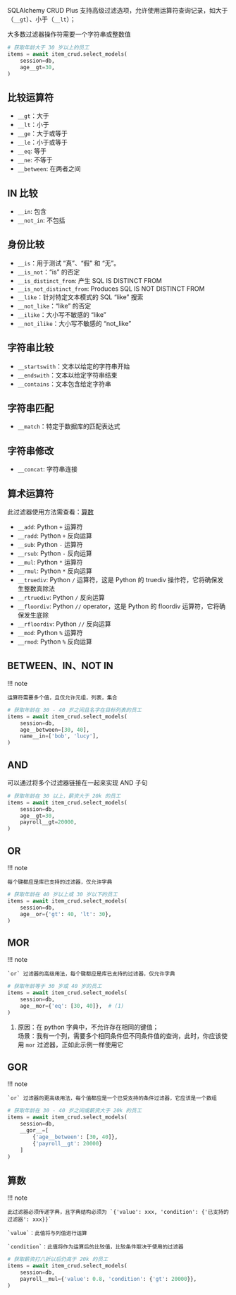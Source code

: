 SQLAlchemy CRUD Plus 支持高级过滤选项，允许使用运算符查询记录，如大于（`__gt`）、小于（`__lt`）；

大多数过滤器操作符需要一个字符串或整数值

```python
# 获取年龄大于 30 岁以上的员工
items = await item_crud.select_models(
    session=db,
    age__gt=30,
)
```

## 比较运算符

- `__gt`：大于
- `__lt`：小于
- `__ge`：大于或等于
- `__le`：小于或等于
- `__eq`: 等于
- `__ne`: 不等于
- `__between`: 在两者之间

## IN 比较

- `__in`: 包含
- `__not_in`: 不包括

## 身份比较

- `__is`：用于测试 “真”、“假” 和 “无”。
- `__is_not`：“is” 的否定
- `__is_distinct_from`: 产生 SQL IS DISTINCT FROM
- `__is_not_distinct_from`: Produces SQL IS NOT DISTINCT FROM
- `__like`：针对特定文本模式的 SQL “like” 搜索
- `__not_like`：“like” 的否定
- `__ilike`：大小写不敏感的 “like”
- `__not_ilike`：大小写不敏感的 “not_like”

## 字符串比较

- `__startswith`：文本以给定的字符串开始
- `__endswith`：文本以给定字符串结束
- `__contains`：文本包含给定字符串

## 字符串匹配

- `__match`：特定于数据库的匹配表达式

## 字符串修改

- `__concat`: 字符串连接

## 算术运算符

此过滤器使用方法需查看：[算数](#_7)

- `__add`: Python `+` 运算符
- `__radd`: Python `+` 反向运算
- `__sub`: Python `-` 运算符
- `__rsub`: Python `-` 反向运算
- `__mul`: Python `*` 运算符
- `__rmul`: Python `*` 反向运算
- `__truediv`: Python `/` 运算符，这是 Python 的 truediv 操作符，它将确保发生整数真除法
- `__rtruediv`: Python `/` 反向运算
- `__floordiv`: Python `//` operator，这是 Python 的 floordiv 运算符，它将确保发生底除
- `__rfloordiv`: Python `//` 反向运算
- `__mod`: Python `%` 运算符
- `__rmod`: Python `%` 反向运算

## BETWEEN、IN、NOT IN

!!! note

    运算符需要多个值，且仅允许元组，列表，集合

```python title="__between"
# 获取年龄在 30 - 40 岁之间且名字在目标列表的员工
items = await item_crud.select_models(
    session=db,
    age__between=[30, 40],
    name__in=['bob', 'lucy'],
)
```

## AND

可以通过将多个过滤器链接在一起来实现 AND 子句

```python
# 获取年龄在 30 以上，薪资大于 20k 的员工
items = await item_crud.select_models(
    session=db,
    age__gt=30,
    payroll__gt=20000,
)
```

## OR

!!! note

    每个键都应是库已支持的过滤器，仅允许字典

```python title="__or"
# 获取年龄在 40 岁以上或 30 岁以下的员工
items = await item_crud.select_models(
    session=db,
    age__or={'gt': 40, 'lt': 30},
)
```

## MOR

!!! note

    `or` 过滤器的高级用法，每个键都应是库已支持的过滤器，仅允许字典

```python title="__mor"
# 获取年龄等于 30 岁或 40 岁的员工
items = await item_crud.select_models(
    session=db,
    age__mor={'eq': [30, 40]},  # (1)
)
```

1. 原因：在 python 字典中，不允许存在相同的键值；<br/>
   场景：我有一个列，需要多个相同条件但不同条件值的查询，此时，你应该使用 `mor` 过滤器，正如此示例一样使用它

## GOR

!!! note

    `or` 过滤器的更高级用法，每个值都应是一个已受支持的条件过滤器，它应该是一个数组

```python title="__gor__"
# 获取年龄在 30 - 40 岁之间或薪资大于 20k 的员工
items = await item_crud.select_models(
    session=db,
    __gor__=[
        {'age__between': [30, 40]},
        {'payroll__gt': 20000}
    ]
)
```

## 算数

!!! note

    此过滤器必须传递字典，且字典结构必须为 `{'value': xxx, 'condition': {'已支持的过滤器': xxx}}`

    `value`：此值将与列值进行运算

    `condition`：此值将作为运算后的比较值，比较条件取决于使用的过滤器

```python
# 获取薪资打八折以后仍高于 20k 的员工
items = await item_crud.select_models(
    session=db,
    payroll__mul={'value': 0.8, 'condition': {'gt': 20000}},
)
```
